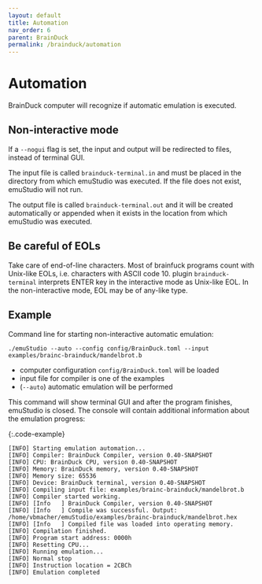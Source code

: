 ```yaml
---
layout: default
title: Automation
nav_order: 6
parent: BrainDuck
permalink: /brainduck/automation
---
```


# Automation

BrainDuck computer will recognize if automatic emulation is executed.
 
## Non-interactive mode
 
If a `--nogui` flag is set, the input and output will be redirected to files, instead of terminal GUI.

The input file is called `brainduck-terminal.in` and must be placed in the directory from which emuStudio was executed. If the file does not exist, emuStudio will not run.

The output file is called `brainduck-terminal.out` and it will be created automatically or appended when it exists in the location from which emuStudio was executed.

## Be careful of EOLs

Take care of end-of-line characters. Most of brainfuck programs count with Unix-like EOLs, i.e. characters with ASCII code 10. plugin `brainduck-terminal` interprets ENTER key in the interactive mode as Unix-like EOL. In the non-interactive mode, EOL may be of any-like type.

## Example

Command line for starting non-interactive automatic emulation:

    ./emuStudio --auto --config config/BrainDuck.toml --input examples/brainc-brainduck/mandelbrot.b

- computer configuration `config/BrainDuck.toml` will be loaded
- input file for compiler is one of the examples
- (`--auto`) automatic emulation will be performed

This command will show terminal GUI and after the program finishes, emuStudio is closed. The console will contain
additional information about the emulation progress:

{:.code-example}
```
[INFO] Starting emulation automation...
[INFO] Compiler: BrainDuck Compiler, version 0.40-SNAPSHOT
[INFO] CPU: BrainDuck CPU, version 0.40-SNAPSHOT
[INFO] Memory: BrainDuck memory, version 0.40-SNAPSHOT
[INFO] Memory size: 65536
[INFO] Device: BrainDuck terminal, version 0.40-SNAPSHOT
[INFO] Compiling input file: examples/brainc-brainduck/mandelbrot.b
[INFO] Compiler started working.
[INFO] [Info   ] BrainDuck Compiler, version 0.40-SNAPSHOT
[INFO] [Info   ] Compile was successful. Output: /home/vbmacher/emuStudio/examples/brainc-brainduck/mandelbrot.hex
[INFO] [Info   ] Compiled file was loaded into operating memory.
[INFO] Compilation finished.
[INFO] Program start address: 0000h
[INFO] Resetting CPU...
[INFO] Running emulation...
[INFO] Normal stop
[INFO] Instruction location = 2CBCh
[INFO] Emulation completed
```